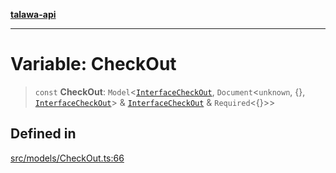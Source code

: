 [**talawa-api**](../../../README.md)

***

# Variable: CheckOut

> `const` **CheckOut**: `Model`\<[`InterfaceCheckOut`](../interfaces/InterfaceCheckOut.md), `Document`\<`unknown`, \{\}, [`InterfaceCheckOut`](../interfaces/InterfaceCheckOut.md)\> & [`InterfaceCheckOut`](../interfaces/InterfaceCheckOut.md) & `Required`\<\{\}\>\>

## Defined in

[src/models/CheckOut.ts:66](https://github.com/Suyash878/talawa-api/blob/f376d03c37e9acd046e7cc983947432c95f74442/src/models/CheckOut.ts#L66)
